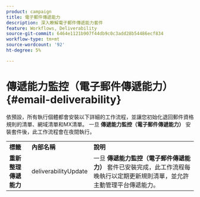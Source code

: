 ```yaml
---
product: campaign
title: 電子郵件傳遞能力
description: 深入瞭解電子郵件傳遞能力套件
feature: Workflows, Deliverability
source-git-commit: 6464e1121b907f44db9c0c3add28b54486ecf834
workflow-type: tm+mt
source-wordcount: '92'
ht-degree: 5%

---
```



# 傳遞能力監控（電子郵件傳遞能力）{#email-deliverability}

依預設，所有執行個體都會安裝以下詳細的工作流程，並讓您初始化退回郵件資格規則的清單、網域清單和MX清單。 一旦 **傳遞能力監控（電子郵件傳遞能力）** 安裝套件後，此工作流程會在夜間執行。
<table> 
 <tbody> 
  <tr> 
   <td> <strong>標籤</strong><br /> </td> 
   <td> <strong>內部名稱</strong><br /> </td> 
   <td> <strong>說明</strong><br /> </td> 
  </tr> 
  <tr> 
   <td> <strong>重新整理傳遞能力</strong><br /> </td> 
   <td> <span class="uicontrol">deliverabilityUpdate</span> <br /> </td> 
   <td>  一旦 <strong>傳遞能力監控（電子郵件傳遞能力）</strong> 套件已安裝完成，此工作流程每晚執行以定期更新規則清單，並允許主動管理平台傳遞能力。<br /> </td> 
  </tr> 
 </tbody> 
</table>

